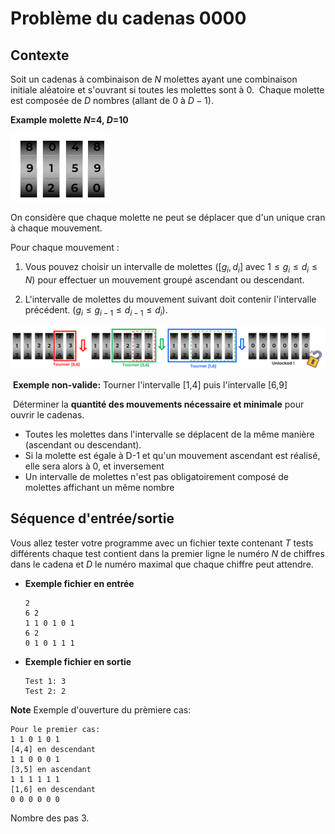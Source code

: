# Problème du cadenas 0000​

## Contexte

Soit un cadenas à combinaison de $N$ molettes ayant une combinaison initiale aléatoire et s'ouvrant si toutes les molettes sont à 0. ​
Chaque molette est composée de $D$ nombres (allant de 0 à $D-1$). ​

**Example molette $N$=4, $D$=10**

![Alt text](img/cadena.png)

On considère que chaque molette ne peut se déplacer que d'un unique cran à chaque mouvement.​

Pour chaque mouvement :

1. Vous pouvez choisir un intervalle de molettes ($[g_i, d_i]$ avec $1 ≤ g_i ≤ d_i ≤ N$) pour effectuer un mouvement groupé ascendant ou descendant​.

2. L'intervalle de molettes du mouvement suivant doit contenir l'intervalle précédent. ($g_i ≤  g_{i-1}  ≤  d_{i-1}  ≤ d_i$)​.

![Alt text](img/unlock.png)

​
**Exemple non-valide:**   Tourner l'intervalle [1,4] puis l'intervalle [6,9] ​

​
Déterminer la **quantité des mouvements ​nécessaire et minimale** pour ouvrir le cadenas.​

- Toutes les molettes dans l'intervalle se déplacent de la même manière (ascendant ou descendant). ​
- Si la molette est égale à D-1 et qu'un mouvement ascendant est réalisé, elle sera alors à 0, et inversement​
- Un intervalle de molettes n'est pas obligatoirement composé de molettes affichant un même nombre

## Séquence d'entrée/sortie

Vous allez tester votre programme avec un fichier texte contenant $T$ tests différents chaque test contient dans la premier ligne le numéro $N$ de chiffres dans le cadena et $D$ le numéro maximal que chaque chiffre peut attendre.​

- **Exemple fichier en entrée**

    ```
    2        ​
    6 2​
    1 1 0 1 0 1 ​
    6 2 ​
    0 1 0 1 1 1
    ```

- **Exemple fichier en sortie**

    ```
    Test 1: 3​
    Test 2: 2
    ```

**Note**
Exemple d'ouverture du prèmiere cas:

```
Pour le premier cas:​
1 1 0 1 0 1 ​
[4,4] en descendant​
1 1 0 0 0 1​
[3,5] en ascendant​
1 1 1 1 1 1​
[1,6] en descendant​
0 0 0 0 0 0
```

Nombre des pas 3.
